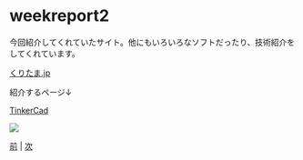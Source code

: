 # weekreport2

今回紹介してくれていたサイト。他にもいろいろなソフトだったり、技術紹介をしてくれています。

[くりたま.jp](https://online.dhw.co.jp/kuritama/free-software-useful-for-creating-3dcg/)

紹介するページ↓

[TinkerCad](https://www.tinkercad.com/#/)

[![](https://youtu.be/0lLHwy9VGqc)](https://youtu.be/0lLHwy9VGqc)

[前](https://github.com/175B005/weekreport) | [次](https://github.com/175B005/weekreport3)
